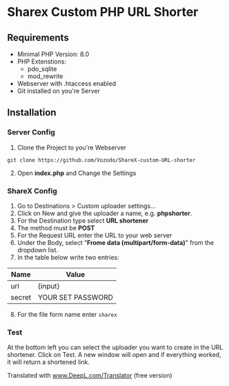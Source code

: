 # Sharex Custom PHP URL Shorter

## Requirements
- Minimal PHP Version: 8.0
- PHP Extenstions:
    - pdo_sqlite
    - mod_rewrite
- Webserver with .htaccess enabled
- Git installed on you're Server

## Installation
### Server Config
1. Clone the Project to you're Webserver
```
git clone https://github.com/Vozodo/ShareX-custom-URL-shorter
```
2. Open **index.php** and Change the Settings

### ShareX Config
1. Go to Destinations > Custom uploader settings...
2. Click on New and give the uploader a name, e.g. **phpshorter**.
3. For the Destination type select **URL shortener**
4. The method must be **POST**
5. For the Request URL enter the URL to your web server
6. Under the Body, select "**Frome data (multipart/form-data)**" from the dropdown list.
7. In the table below write two entries:

| Name | Value |
|---|---|
| url | {input} |
| secret | YOUR SET PASSWORD |

8. For the file form name enter ```sharex```

### Test
At the bottom left you can select the uploader you want to create in the URL shortener. Click on Test. A new window will open and if everything worked, it will return a shortened link.

Translated with www.DeepL.com/Translator (free version)